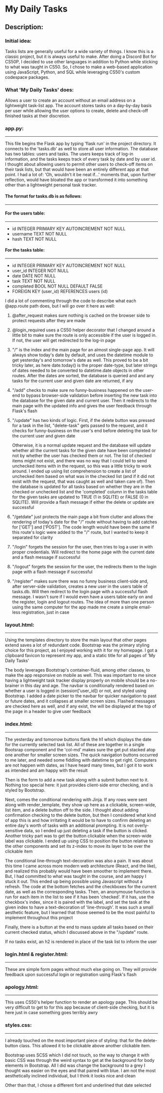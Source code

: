 # My Daily Tasks
## Description:

### Initial idea:

Tasks lists are generally useful for a wide variety of things. I know this is a classic project, but it is always useful to make. After doing a Discord Bot for CS50P, I decided to use other languages in addition to Python while sticking to what was taught in CS50. So, I chose to make a web-based application using JavaScript, Python, and SQL while leveraging CS50's custom codespace packages.

### What 'My Daily Tasks' does:

Allows a user to create an account without an email address on a lightweight task-list app. The account stores tasks on a day-by-day basis per user while allowing the user options to create, delete and check-off finished tasks at their discretion.

### app.py:
***
This file begins the Flask app by typing 'flask run' in the project directory. It connects to the 'tasks.db' as well to store all user information. The database has two tables: users and tasks. The users keeps track of log-in information, and the tasks keeps track of every task by date and by user id. I thought about allowing users to permit other users to check-off items on their task lists, but that would have been an entirely different app at that point. I had a lot of: 'Oh, wouldn't it be neat if...' moments that, upon further reflection, would have bloated the app or transformed it into something other than a lightweight personal task tracker.

#### The format for tasks.db is as follows:
***
#### For the users table:
***
- id INTEGER PRIMARY KEY AUTOINCREMENT NOT NULL
- username TEXT NOT NULL
- hash TEXT NOT NULL

#### For the tasks table:
***
- id INTEGER PRIMARY KEY AUTOINCREMENT NOT NULL
- user_id INTEGER NOT NULL
- date DATE NOT NULL
- task TEXT NOT NULL
- completed BOOL NOT NULL DEFAULT FALSE
- FOREIGN KEY (user_id) REFERENCES users (id)

I did a lot of commenting through the code to describe what each @app.route path does, but I will go over it here as well:

1. @after_request makes sure nothing is cached on the browser side to protect requests after they are made

2. @login_required uses a CS50 helper decorator that I changed around a little bit to make sure the route is only accessible if the user is logged in. If not, the user will get redirected to the log-in page

3. "/" is the index and the main page for an almost single-page app. It will always show today's date by default, and uses the datetime module to get yesterday's and tomorrow's date as well. This proved to be a bit tricky later, as here date.today() is the proper date-type, but later strings of dates needed to be converted to datetime.date objects in other routes. After the dates are sorted, the database is queried and and any tasks for the current user and given date are returned, if any

4. "/add" checks to make sure no funny-business happened on the user-end to bypass browser-side validation before inserting the new task into the database for the given date and current user. Then it redirects to the main page with the updated info and gives the user feedback through Flask's flash

5. "/update" has two kinds of logic. First, if the delete button was pressed for a task in the list, "delete-task" gets passed to the request, and it checks for funny-business on the user's end before deleting the task for the current user and given date

    Otherwise, it is a normal update request and the database will update whether all the current tasks for the given date have been completed or not by whether the user has checked them or not. The list of checked items might not exist, and there was no way that I could tell to send unchecked items with in the request, so this was a little tricky to work around. I ended up using list comprehension to create a list of unchecked item based on what was in the checked list (and if it did not exist with the request, that was caught as well and taken care of). Then the database is updated for all tasks based on whether they are in the checked or unchecked list and the 'completed' column in the tasks table for the given tasks are updated to TRUE (1 in SQLITE) or FALSE (0 in SQLITE). Will provide a flash message if either the delete or update are successful

6. "/getdate" just protects the main page a bit from clutter and allows the rendering of today's date for the "/" route without having to add catches for ['GET'] and ['POST']. The code length would have been the same if this route's logic were added to the "/" route, but I wanted to keep it separated for clarity

7. "/login" forgets the session for the user, then tries to log a user in with proper credentials. Will redirect to the home page with the current date and a flash message if successful

8. "/logout" forgets the session for the user, the redirects them to the login page with a flash message if successful

9. "/register" makes sure there was no funny business client-side and, after server-side validation, creates a new user in the users table of tasks.db. Will then redirect to the login page with a successful flash message. I wasn't sure if I would even have a users table early on and the register, login and logout routes. The idea of more than one person using the same computer for the app made me create a simple email-less registration, just in case


### layout.html:
***
Using the templates directory to store the main layout that other pages extend saves a lot of redundant code. Bootstrap was the primary styling choice for this project, as I enjoyed working with it for my homepage. I got a clipboard favicon to represent my app, and a static title for all pages of 'My Daily Tasks'

The body leverages Bootstrap's container-fluid, among other classes, to make the app responsive on mobile as well. This was important to me since having a lightweight task tracker display properly on mobile should be a no-brainer in this day and age. The navbar is conditionally rendered based on whether a user is logged in (session['user_id]) or not, and styled using Bootstrap. I added a date picker to the navbar for quicker navigation to past or future dates, and it collapses at smaller screen sizes. Flashed messages are checked here as well, and if any exist, the will be displayed at the top of the page in a header to give user feedback

### index.html:
***
The yesterday and tomorrow buttons flank the h1 which displays the date for the currently selected task list. All of these are together in a single Bootsrap component and the 'col-md' makes sure the get put stacked atop one another for smaller screen sizes. The quick navigation buttons occurred to me later, and needed some fiddling with datetime to get right. Computers are not happen with dates, as I have heard many times, but I got it to work as intended and am happy with the result

Then is the form to add a new task along with a submit button next to it. Nothing too special here: it just provides client-side error checking, and is styled by Bootstrap.

Next, comes the conditional rendering with Jinja. If any rows were sent along with render_template, they show up here as a clickable, screen-wide, list item, and a delete button off to the side. I thought about adding confirmation checking to the delete button, but then I considered what kind of app this is and how irritating it would be to have to confirm deleting an entire day's worth of tasks with an additional prompting. It is not overly-sensitive data, so I ended up just deleting a task if the button is clicked. Another tricky part was to get the button clickable when the screen-wide label was clickable. I ended up using CSS to position the button relative to the other components and set its z-index to move its layer to be over the clickable item

The conditional line-through text-decoration was also a pain. It was about this time I came across more modern web architecture (React, and the like), and realized this probably would have been smoother to implement there. But, I had committed to what was taught in the course, and am happy I stuck it out. This ended up being possible using Javascript without a refresh. The code at the bottom fetches and the checkboxes for the current date, as well as the corresponding tasks. Then, an anonymouse function is run for each item in the list to see if it has been 'checked'. If it has, use the checkbox's index, since it is paired with the label, and set the task at the given index to have a text-decoration of 'line-through'. It was such a small aesthetic feature, but I learned that those seemed to be the most painful to implement throughout this project

Finally, there is a button at the end to mass update all tasks based on their current checked status, which I discussed above in the "/update" route.

If no tasks exist, an h2 is rendered in place of the task list to inform the user

### login.html & register.html:
***
These are simple form pages without much else going on. They will provide feedback upon successful login or registration using Flask's flash

### apology.html:
***
This uses CS50's helper function to render an apology page. This should be very difficult to get to for this app because of client-side checking, but it is here just in case something goes terribly awry

### styles.css:
***
I already touched on the most important piece of styling: that for the delete-button class. This allowed it to be clickable above another clickable item.

Bootstrap uses SCSS which I did not touch, so the way to change it with basic CSS was through the weird syntax to get at the background for body elements in Bootstrap. All I did was change the background to a grey I thought was easier on the eyes and that paired with blue. I am not the most aesthetically inclined individual, but I think it looks nice and clean

Other than that, I chose a different font and underlined that date selected